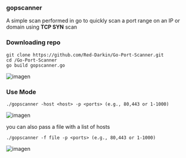 ### gopscanner
A simple scan performed in go to quickly scan a port range on an IP or domain using **TCP SYN** scan

### Downloading repo
```
git clone https://github.com/Red-Darkin/Go-Port-Scanner.git
cd /Go-Port-Scanner
go build gopscanner.go
```
![imagen](https://github.com/Red-Darkin/Go-Port-Scanner/assets/62677201/a9ff59ed-e359-48ef-8c89-5ffd7d6899f8)


### Use Mode
```
./gopscanner -host <host> -p <ports> (e.g., 80,443 or 1-1000)
```
![imagen](https://github.com/Red-Darkin/Go-Port-Scanner/assets/62677201/5dd66e0b-3131-4efa-bb6b-fea03ad609c4)

you can also pass a file with a list of hosts
```
./gopscanner -f file -p <ports> (e.g., 80,443 or 1-1000)
```
![imagen](https://github.com/Red-Darkin/Go-Port-Scanner/assets/62677201/bc28b519-bf15-48af-baf2-7b321ac0b21f)


